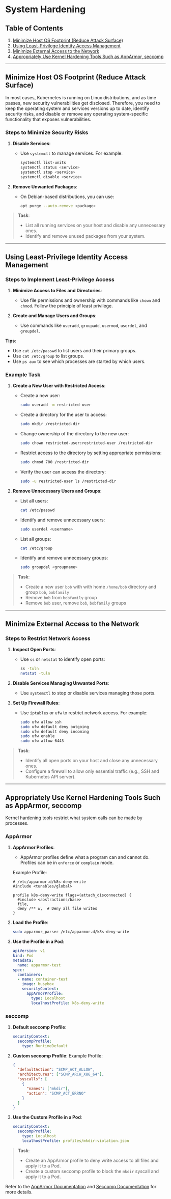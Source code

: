 # System Hardening

## Table of Contents
1. [Minimize Host OS Footprint (Reduce Attack Surface)](#minimize-host-os-footprint-reduce-attack-surface)
2. [Using Least-Privilege Identity Access Management](#using-least-privilege-identity-access-management)
3. [Minimize External Access to the Network](#minimize-external-access-to-the-network)
4. [Appropriately Use Kernel Hardening Tools Such as AppArmor, seccomp](#appropriately-use-kernel-hardening-tools-such-as-apparmor-seccomp)

---

## Minimize Host OS Footprint (Reduce Attack Surface)

In most cases, Kubernetes is running on Linux distributions, and as time passes, new security vulnerabilities get disclosed. Therefore, you need to keep the operating system and services versions up to date, identify security risks, and disable or remove any operating system-specific functionality that exposes vulnerabilities.

### Steps to Minimize Security Risks

1. **Disable Services**:
   - Use `systemctl` to manage services. For example:
     ```bash
     systemctl list-units
     systemctl status <service>
     systemctl stop <service>
     systemctl disable <service>
     ```

2. **Remove Unwanted Packages**:
   - On Debian-based distributions, you can use:
     ```bash
     apt purge --auto-remove <package>
     ```

> **Task**:
> - List all running services on your host and disable any unnecessary ones.
> - Identify and remove unused packages from your system.

---

## Using Least-Privilege Identity Access Management

### Steps to Implement Least-Privilege Access

1. **Minimize Access to Files and Directories**:
   - Use file permissions and ownership with commands like `chown` and `chmod`. Follow the principle of least privilege.

2. **Create and Manage Users and Groups**:
   - Use commands like `useradd`, `groupadd`, `usermod`, `userdel`, and `groupdel`.

**Tips**:
- Use `cat /etc/passwd` to list users and their primary groups.
- Use `cat /etc/group` to list groups.
- Use `ps aux` to see which processes are started by which users.

### Example Task

1. **Create a New User with Restricted Access**:
   - Create a new user:
     ```bash
     sudo useradd -m restricted-user
     ```
   - Create a directory for the user to access:
     ```bash
     sudo mkdir /restricted-dir
     ```
   - Change ownership of the directory to the new user:
     ```bash
     sudo chown restricted-user:restricted-user /restricted-dir
     ```
   - Restrict access to the directory by setting appropriate permissions:
     ```bash
     sudo chmod 700 /restricted-dir
     ```
   - Verify the user can access the directory:
     ```bash
     sudo -u restricted-user ls /restricted-dir
     ```

2. **Remove Unnecessary Users and Groups**:
   - List all users:
     ```bash
     cat /etc/passwd
     ```
   - Identify and remove unnecessary users:
     ```bash
     sudo userdel <username>
     ```
   - List all groups:
     ```bash
     cat /etc/group
     ```
   - Identify and remove unnecessary groups:
     ```bash
     sudo groupdel <groupname>
     ```

> **Task**:
> - Create a new user `bob` with with home `/home/bob` directory and group `bob`, `bobfamily`
> - Remove `bob` from `bobfamily` group
> - Remove `bob` user, remove `bob`, `bobfamily` groups

---

## Minimize External Access to the Network

### Steps to Restrict Network Access

1. **Inspect Open Ports**:
   - Use `ss` or `netstat` to identify open ports:
     ```bash
     ss -tuln
     netstat -tuln
     ```

2. **Disable Services Managing Unwanted Ports**:
   - Use `systemctl` to stop or disable services managing those ports.

3. **Set Up Firewall Rules**:
   - Use `iptables` or `ufw` to restrict network access. For example:
     ```bash
     sudo ufw allow ssh
     sudo ufw default deny outgoing
     sudo ufw default deny incoming
     sudo ufw enable
     sudo ufw allow 6443
     ```

> **Task**:
> - Identify all open ports on your host and close any unnecessary ones.
> - Configure a firewall to allow only essential traffic (e.g., SSH and Kubernetes API server).

---

## Appropriately Use Kernel Hardening Tools Such as AppArmor, seccomp

Kernel hardening tools restrict what system calls can be made by processes.

### AppArmor

1. **AppArmor Profiles**:
   - AppArmor profiles define what a program can and cannot do. Profiles can be in `enforce` or `complain` mode.

   Example Profile:
   ```text
   # /etc/apparmor.d/k8s-deny-write
   #include <tunables/global>

   profile k8s-deny-write flags=(attach_disconnected) {
     #include <abstractions/base>
     file,
     deny /** w,  # Deny all file writes
   }
   ```

2. **Load the Profile**:
   ```bash
   sudo apparmor_parser /etc/apparmor.d/k8s-deny-write
   ```

3. **Use the Profile in a Pod**:
   ```yaml
   apiVersion: v1
   kind: Pod
   metadata:
     name: apparmor-test
   spec:
     containers:
     - name: container-test
       image: busybox
       securityContext:
         appArmorProfile:
           type: Localhost
           localhostProfile: k8s-deny-write
   ```

### seccomp

1. **Default seccomp Profile**:
   ```yaml
   securityContext:
     seccompProfile:
       type: RuntimeDefault
   ```

2. **Custom seccomp Profile**:
   Example Profile:
   ```json
   {
     "defaultAction": "SCMP_ACT_ALLOW",
     "architectures": ["SCMP_ARCH_X86_64"],
     "syscalls": [
       {
         "names": ["mkdir"],
         "action": "SCMP_ACT_ERRNO"
       }
     ]
   }
   ```

3. **Use the Custom Profile in a Pod**:
   ```yaml
   securityContext:
     seccompProfile:
       type: Localhost
       localhostProfile: profiles/mkdir-violation.json
   ```

> **Task**:
> - Create an AppArmor profile to deny write access to all files and apply it to a Pod.
> - Create a custom seccomp profile to block the `mkdir` syscall and apply it to a Pod.

Refer to the [AppArmor Documentation](https://kubernetes.io/docs/tutorials/security/apparmor/) and [Seccomp Documentation](https://kubernetes.io/docs/tutorials/security/seccomp/) for more details.

